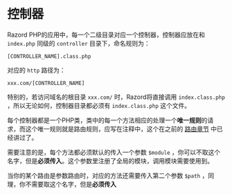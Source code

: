# 控制器

Razord PHP的应用中，每一个二级目录对应一个控制器，控制器应放在和 `index.php` 同级的 `controller` 目录下，命名规则为：
```
[CONTROLLER_NAME].class.php
```
对应的 `http` 路径为：
```
xxx.com/[CONTROLLER_NAME]
```
特别的，若访问域名的根目录 `xxx.com/` 时，Razord将直接调用 `index.class.php` ，所以无论如何，控制器目录都必须有 `index.class.php` 这个文件。

每个控制器都是一个PHP类，类中的每一个方法相应的处理一个**唯一规则**的请求，而这个唯一规则就是路由规则，应写在注释中，这个在之前的 [路由章节](router.md) 中已经讲过了。

需要注意的是，每个方法都必须默认的传入一个参数 `$module` ，你可以不取这个名字，但是**必须传入**。这个参数里注册了全局的模块，调用模块需要使用到。

当你的某个路由是参数路由时，对应的方法还需要传入第二个参数 `$path` ，同理，你不需要取这个名字，但是**必须传入**